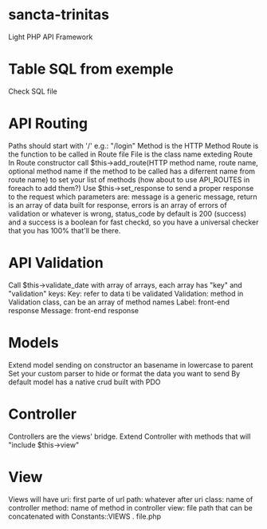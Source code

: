 # sancta-trinitas
Light PHP API Framework

# Table SQL from exemple
Check SQL file

# API Routing
Paths should start with '/' e.g.: "/login"
Method is the HTTP Method
Route is the function to be called in Route file
File is the class name exteding Route
In Route constructor call $this->add_route(HTTP method name, route name, optional method name if the method to be called has a diferrent name from route name) to set your list of methods (how about to use API_ROUTES in foreach to add them?)
Use $this->set_response to send a proper response to the request which parameters are: message is a generic message, return is an array of data built for response, errors is an array of errors of validation or whatever is wrong, status_code by default is 200 (success) and a success is a boolean for fast checkd, so you have a universal checker that you has 100% that'll be there.

# API Validation
Call $this->validate_date with array of arrays, each array has "key" and "validation" keys:
Key: refer to data ti be validated
Validation: method in Validation class, can be an array of method names
Label: front-end response
Message: front-end response

# Models
Extend model sending on constructor an basename in lowercase to parent
Set your custom parser to hide or format the data you want to send
By default model has a native crud built with  PDO

# Controller
Controllers are the views' bridge.
Extend Controller with methods that will "include $this->view"

# View
Views will have 
uri: first parte of url
path: whatever after uri
class: name of controller
method: name of method in controller
view: file path that can be concatenated with Constants::VIEWS . file.php
